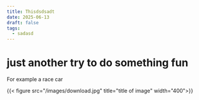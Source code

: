 ```yaml
---
title: Thisdsdsadt
date: 2025-06-13
draft: false
tags:
  - sadasd
---
```

# just another try to do something fun

For example a race car

{{< figure src="/images/download.jpg" title="title of image" width="400">}}